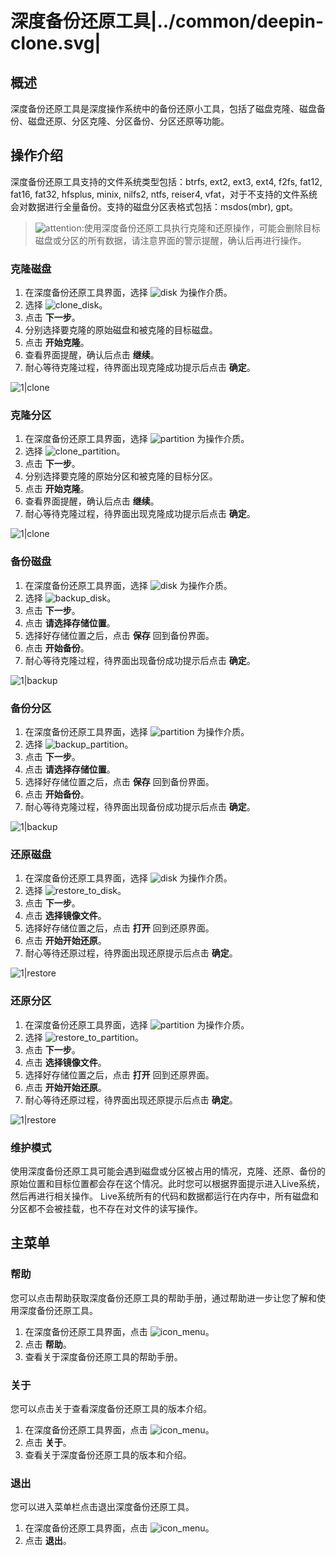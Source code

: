 # 深度备份还原工具|../common/deepin-clone.svg|

## 概述

深度备份还原工具是深度操作系统中的备份还原小工具，包括了磁盘克隆、磁盘备份、磁盘还原、分区克隆、分区备份、分区还原等功能。

## 操作介绍

深度备份还原工具支持的文件系统类型包括：btrfs, ext2, ext3, ext4, f2fs, fat12, fat16, fat32, hfsplus, minix, nilfs2, ntfs, reiser4, vfat，对于不支持的文件系统会对数据进行全量备份。支持的磁盘分区表格式包括：msdos(mbr), gpt。

>![attention](icon/attention.svg):使用深度备份还原工具执行克隆和还原操作，可能会删除目标磁盘或分区的所有数据，请注意界面的警示提醒，确认后再进行操作。

### 克隆磁盘

1.  在深度备份还原工具界面，选择 ![disk](icon/disk.svg) 为操作介质。
2.  选择 ![clone_disk](icon/clone_disk.svg)。
3.  点击 **下一步**。
4.  分别选择要克隆的原始磁盘和被克隆的目标磁盘。
5.  点击 **开始克隆**。
6.  查看界面提醒，确认后点击 **继续**。
7.  耐心等待克隆过程，待界面出现克隆成功提示后点击 **确定**。

![1|clone](jpg/clone2.jpg)

### 克隆分区

1.  在深度备份还原工具界面，选择 ![partition](icon/partition.svg) 为操作介质。
2.  选择 ![clone_partition](icon/clone_partition.svg)。
3.  点击 **下一步**。
4.  分别选择要克隆的原始分区和被克隆的目标分区。
5.  点击 **开始克隆**。
6.  查看界面提醒，确认后点击 **继续**。
7.  耐心等待克隆过程，待界面出现克隆成功提示后点击 **确定**。

![1|clone](jpg/clone4.jpg)

### 备份磁盘

1.  在深度备份还原工具界面，选择 ![disk](icon/disk.svg) 为操作介质。
2.  选择 ![backup_disk](icon/backup_disk.svg)。
3.  点击 **下一步**。
4.  点击 **请选择存储位置**。
5.  选择好存储位置之后，点击 **保存** 回到备份界面。
6.  点击 **开始备份**。
7.  耐心等待克隆过程，待界面出现备份成功提示后点击 **确定**。

![1|backup](jpg/backup2.jpg)

### 备份分区

1.  在深度备份还原工具界面，选择 ![partition](icon/partition.svg) 为操作介质。
2.  选择 ![backup_partition](icon/backup_partition.svg)。
3.  点击 **下一步**。
4.  点击 **请选择存储位置**。
5.  选择好存储位置之后，点击 **保存** 回到备份界面。
6.  点击 **开始备份**。
7.  耐心等待克隆过程，待界面出现备份成功提示后点击 **确定**。

![1|backup](jpg/backup4.jpg)

### 还原磁盘

1.  在深度备份还原工具界面，选择 ![disk](icon/disk.svg) 为操作介质。
2.  选择 ![restore_to_disk](icon/restore_to_disk.svg)。
3.  点击 **下一步**。
4.  点击 **选择镜像文件**。
5.  选择好存储位置之后，点击 **打开** 回到还原界面。
6.  点击 **开始开始还原**。
7.  耐心等待还原过程，待界面出现还原提示后点击 **确定**。

![1|restore](jpg/restore2.jpg)

### 还原分区

1.  在深度备份还原工具界面，选择 ![partition](icon/partition.svg) 为操作介质。
2.  选择 ![restore_to_partition](icon/restore_to_partition.svg)。
3.  点击 **下一步**。
4.  点击 **选择镜像文件**。
5.  选择好存储位置之后，点击 **打开** 回到还原界面。
6.  点击 **开始开始还原**。
7.  耐心等待还原过程，待界面出现还原提示后点击 **确定**。

![1|restore](jpg/restore4.jpg)

### 维护模式

使用深度备份还原工具可能会遇到磁盘或分区被占用的情况，克隆、还原、备份的原始位置和目标位置都会存在这个情况。此时您可以根据界面提示进入Live系统，然后再进行相关操作。
Live系统所有的代码和数据都运行在内存中，所有磁盘和分区都不会被挂载，也不存在对文件的读写操作。

## 主菜单

### 帮助

您可以点击帮助获取深度备份还原工具的帮助手册，通过帮助进一步让您了解和使用深度备份还原工具。

1. 在深度备份还原工具界面，点击 ![icon_menu](icon/icon_menu.svg)。
2. 点击 **帮助**。
3. 查看关于深度备份还原工具的帮助手册。

### 关于

您可以点击关于查看深度备份还原工具的版本介绍。

1. 在深度备份还原工具界面，点击 ![icon_menu](icon/icon_menu.svg)。
2. 点击 **关于**。
3. 查看关于深度备份还原工具的版本和介绍。


### 退出

您可以进入菜单栏点击退出深度备份还原工具。

1. 在深度备份还原工具界面，点击 ![icon_menu](icon/icon_menu.svg)。
2. 点击 **退出**。

